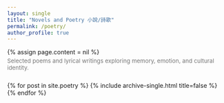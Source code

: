 ```yaml
---
layout: single
title: "Novels and Poetry 小說/詩歌"
permalink: /poetry/
author_profile: true
---
```


{% assign page.content = nil %}

<p style="color:#777; font-size:0.95em; margin-top:-10px; margin-bottom:25px;">
  Selected poems and lyrical writings exploring memory, emotion, and cultural identity.
</p>

{% for post in site.poetry %}
  {% include archive-single.html title=false %}
{% endfor %}

